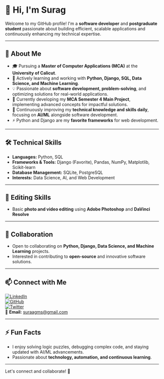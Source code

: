 # 👋 Hi, I'm **Surag**  

Welcome to my GitHub profile! I'm a **software developer** and **postgraduate student** passionate about building efficient, scalable applications and continuously enhancing my technical expertise.  

---

## 🚀 About Me  
- 🎓 Pursuing a **Master of Computer Applications (MCA)** at the **University of Calicut**.  
- 🔭 Actively learning and working with **Python, Django, SQL, Data Science, and Machine Learning**.  
- 💡 Passionate about **software development, problem-solving**, and optimizing solutions for real-world applications.  
- 💼 Currently developing my **MCA Semester 4 Main Project**, implementing advanced concepts for impactful solutions.  
- 🌱 Continuously improving my **technical knowledge and skills daily**, focusing on **AI/ML** alongside software development.  
- ⚡ Python and Django are my **favorite frameworks** for web development.  

---

## 🛠️ Technical Skills  
- **Languages:** Python, SQL  
- **Frameworks & Tools:** Django (Favorite), Pandas, NumPy, Matplotlib, Scikit-learn  
- **Database Management:** SQLite, PostgreSQL  
- **Interests:** Data Science, AI, and Web Development  

---

## 🎥 Editing Skills  
- Basic **photo and video editing** using **Adobe Photoshop** and **DaVinci Resolve**  

---

## 👯 Collaboration  
- Open to collaborating on **Python, Django, Data Science, and Machine Learning** projects.  
- Interested in contributing to **open-source** and innovative software solutions.  

---

## 📫 Connect with Me  
[![LinkedIn](https://img.shields.io/badge/LinkedIn-SuragSunil-blue?style=flat&logo=linkedin)](https://www.linkedin.com/in/suragsunil)  
[![GitHub](https://img.shields.io/badge/GitHub-SuragSunil-black?style=flat&logo=github)](https://github.com/SuragSunil)  
[![Twitter](https://img.shields.io/badge/Twitter-SuragSunil-blue?style=flat&logo=twitter)](https://twitter.com/surag_sunil)  
📧 **Email:** suraagms@gmail.com  

---

## ⚡ Fun Facts  
- I enjoy solving logic puzzles, debugging complex code, and staying updated with AI/ML advancements.  
- Passionate about **technology, automation, and continuous learning**.  

---

Let's connect and collaborate! 🚀  
